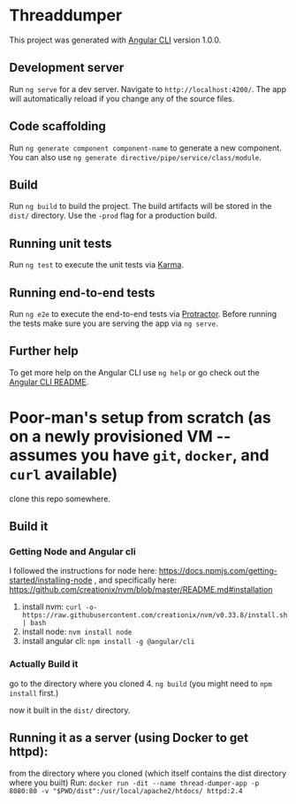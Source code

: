 # Threaddumper

This project was generated with [Angular CLI](https://github.com/angular/angular-cli) version 1.0.0.

## Development server

Run `ng serve` for a dev server. Navigate to `http://localhost:4200/`. The app will automatically reload if you change any of the source files.

## Code scaffolding

Run `ng generate component component-name` to generate a new component. You can also use `ng generate directive/pipe/service/class/module`.

## Build

Run `ng build` to build the project. The build artifacts will be stored in the `dist/` directory. Use the `-prod` flag for a production build.

## Running unit tests

Run `ng test` to execute the unit tests via [Karma](https://karma-runner.github.io).

## Running end-to-end tests

Run `ng e2e` to execute the end-to-end tests via [Protractor](http://www.protractortest.org/).
Before running the tests make sure you are serving the app via `ng serve`.

## Further help

To get more help on the Angular CLI use `ng help` or go check out the [Angular CLI README](https://github.com/angular/angular-cli/blob/master/README.md).

# Poor-man's setup from scratch (as on a newly provisioned VM -- assumes you have `git`, `docker`, and `curl` available)

clone this repo somewhere.

## Build it

### Getting Node and Angular cli
I followed the instructions for node here: https://docs.npmjs.com/getting-started/installing-node , and specifically here: https://github.com/creationix/nvm/blob/master/README.md#installation

1. install nvm: `curl -o- https://raw.githubusercontent.com/creationix/nvm/v0.33.8/install.sh | bash`
2. install node: `nvm install node`
3. install angular cli: `npm install -g @angular/cli`

### Actually Build it

go to the directory where you cloned
4. `ng build` (you might need to `npm install` first.)

now it built in the `dist/` directory.

## Running it as a server (using Docker to get httpd):

from the directory where you cloned (which itself contains the dist directory where you built)
Run: `docker run -dit --name thread-dumper-app -p 8080:80 -v "$PWD/dist":/usr/local/apache2/htdocs/ httpd:2.4`

